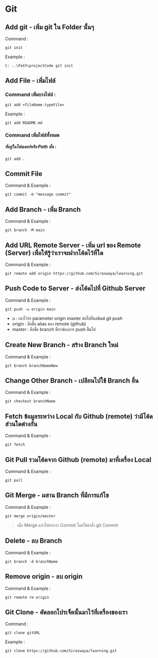 # Git

## Add git	- เพิ่ม git ใน Folder นั้นๆ
  
  Command :
  
    git init
  
  Example :
  
    C: ..\Path\projectCode git init
  				
  
## Add File - เพิ่มไฟล์   
  ### Command เพิ่มบางไฟล์ :
  
    git add <fileName.typeFile>		
    
   Example :   
  
    git add README.md			    
    
  ### Command เพิ่มไฟล์ทั้งหมด
  ##### ที่อยู่ในโฟลเดอร์หรือ Path นั้น :

    git add .				
    	
## Commit File 
  Command & Example : 
  
    git commit -m "message commit"
  
					
## Add Branch - เพิ่ม Branch		
  Command & Example : 
  
    git branch -M main			
    
## Add URL Remote Server - เพิ่ม url ของ Remote (Server) เพื่อให้รู้ว่าเราจะฝากโค้ดไว้ที่ใด		
  Command & Example : 
  
    git remote add origin https://github.com/Siraswaya/learning.git				
    
## Push Code to Server - ส่งโค้ดไปที่ Github Server
  Command & Example : 
  
    git push -u origin main	
    
  - u : เอาไว้จำ parameter origin master ต่อไปก็แค่พิมพ์ git push			
  - origin : คือชื่อ alias ของ remote (github)			
  - master : คือชื่อ branch ที่เราต้องการ push ขึ้นไป									
						
## Create New Branch - สร้าง Branch ใหม่		
  Command & Example : 
  
    git branch branchNameNew		
    
## Change Other Branch - เปลียนไปใช้ Branch	อื่น
Command & Example : 

    git checkout branchName				
    
## Fetch ข้อมูลระหว่าง Local กับ Github (remote) ว่ามีโค้ดส่วนใดต่างกัน		
Command & Example : 

    git fetch				
    
## Git Pull รวมโค้ดจาก Github (remote) มาที่เครื่อง Local				
Command & Example : 

    git pull

## Git Merge - ผสาน Branch ที่มีการแก้ไข				
Command & Example : 

    git merge origin/master
    
 > เมื่อ Merge แล้วให้ทำการ Commit โดยใช้คำสั่ง git Commit
    
## Delete - ลบ Branch		
Command & Example : 

    git branch -d branchName	
    
## Remove origin - ลบ origin	
Command & Example : 
    		
    git remote rm origin		
    
## Git Clone - คัดลอกโปรเจ็คนั้นมาไว้ที่เครื่องของเรา    
Command :

    git clone gitURL		
    
Example : 

    git clone https://github.com/Siraswaya/learning.git
						
		
						
